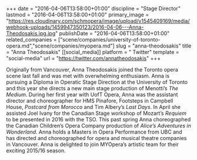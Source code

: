 +++
date = "2016-04-06T13:58:00+01:00"
discipline = "Stage Director"
lastmod = "2016-04-06T13:58:00+01:00"
primary_image = "https://res.cloudinary.com/schmopera/image/upload/v1545409169/media/webhook-uploads/1459947350123/2016-04-06---Anna-Theodosakis.jpg.jpg"
publishDate = "2016-04-06T13:58:00+01:00"
related_companies = ["scene/companies/university-of-toronto-opera.md","scene/companies/myopera.md"]
slug = "anna-theodosakis"
title = "Anna Theodosakis"
[[social_media]]
platform = " Twitter"
template = "social-media"
url = "https://twitter.com/annatheodosakis"
+++

Originally from Vancouver, Anna Theodosakis joined the Toronto opera scene last fall and was met with overwhelming enthusiasm. Anna is pursuing a Diploma in Operatic Stage Direction at the University of Toronto and this year she directs a new main stage production of Menotti’s *The Medium*. During her first year with UofT Opera, Anna was the assistant director and choreographer for HMS Pinafore, Footsteps in Campbell House, *Postcard from Morocco* and Tim Albery’s *Last Days*. In April she assisted Joel Ivany for the Canadian Stage workshop of Mozart’s *Requiem* to be presented in 2016 with the TSO. This past spring Anna choreographed the Canadian Children’s Opera Company production of *Alice’s Adventures in Wonderland*. Anna holds a Masters in Opera Performance from UBC and has directed and choreographed for opera and musical theatre companies in Vancouver. Anna is delighted to join MYOpera’s artistic team for their exciting 2015/16 season.
